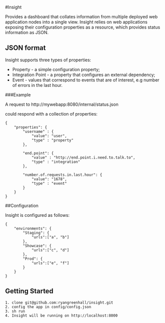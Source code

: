 #Insight

Provides a dashboard that collates information from multiple deployed web application nodes into a single
view.  Insight relies on web applications exposing their configuration properties as a resource, which provides
status information as JSON.

## JSON format

Insight supports three types of properties:

*   Property - a simple configuration property;
*   Integration Point - a property that configures an external dependency;
*   Event - values that correspond to events that are of interest, e.g number of errors in the last hour.

###Example

A request to http://mywebapp:8080/internal/status.json

could respond with a collection of properties:

    {
        "properties": {
            "username" : {
                "value": "user",
                "type" : "property"
            },

            "end.point": {
                "value" : "http://end.point.i.need.to.talk.to",
                "type" : "integration"
            },

            "number.of.requests.in.last.hour": {
                "value": "1678",
                "type" : "event"
            }
        }
    }

##Configuration

Insight is configured as follows:

    {
        "environments": {
            "Staging": {
                "urls":["a", "b"]
            },
            "Showcase": {
                "urls":["c", "d"]
            },
            "Prod": {
                "urls":["e", "f"]
            }
        }
    }


## Getting Started

    1. clone git@github.com:ryangreenhall/insight.git
    2. config the app in config/config.json
    3. sh run
    4. Insight will be running on http://localhost:8000






